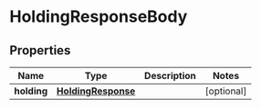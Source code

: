 

# HoldingResponseBody


## Properties

| Name | Type | Description | Notes |
|------------ | ------------- | ------------- | -------------|
|**holding** | [**HoldingResponse**](HoldingResponse.md) |  |  [optional] |



